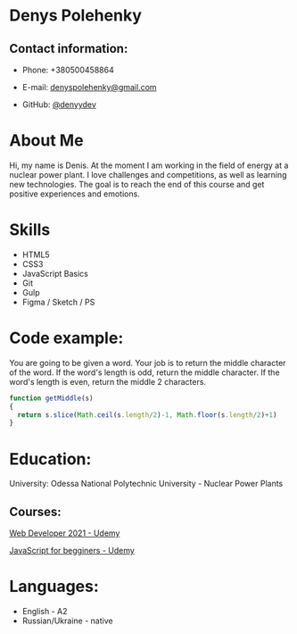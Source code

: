 # Denys Polehenky

## Contact information:
- Phone: +380500458864

- E-mail: denyspolehenky@gmail.com

- GitHub: [@denyydev](https://github.com/denyydev)


# About Me
Hi, my name is Denis. At the moment I am working in the field of energy at a nuclear power plant. I love challenges and competitions, as well as learning new technologies. The goal is to reach the end of this course and get positive experiences and emotions.

# Skills
- HTML5
- CSS3
- JavaScript Basics
- Git
- Gulp
- Figma / Sketch / PS

# Code example:
You are going to be given a word. Your job is to return the middle character of the word. If the word's length is odd, return the middle character. If the word's length is even, return the middle 2 characters.

```js
function getMiddle(s)
{
  return s.slice(Math.ceil(s.length/2)-1, Math.floor(s.length/2)+1)
}
```
# Education:
University: 
Odessa National Polytechnic University - Nuclear Power Plants
## Courses:

[Web Developer 2021 - Udemy](https://www.udemy.com/course/webdeveloper/)

[JavaScript for begginers - Udemy](https://www.udemy.com/course/modern-javascript-from-beginning/)

# Languages:
- English - A2
- Russian/Ukraine - native

